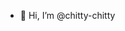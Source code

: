 - 👋 Hi, I’m @chitty-chitty

<!---
chitty-chitty/chitty-chitty is a ✨ special ✨ repository because its `README.md` (this file) appears on your GitHub profile.
You can click the Preview link to take a look at your changes.
--->
